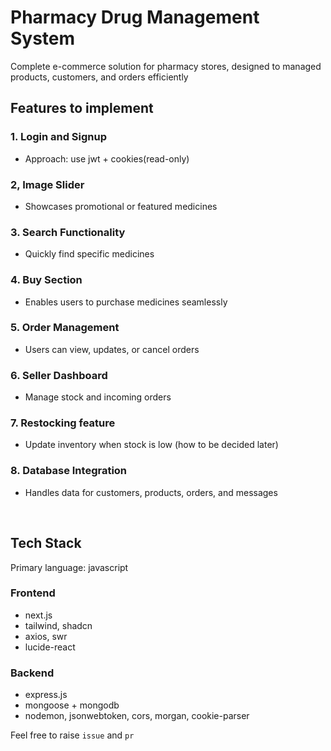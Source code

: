 # Pharmacy Drug Management System

Complete e-commerce solution for pharmacy stores, designed to managed products, customers, and orders efficiently

## Features to implement
### 1. Login and Signup
- Approach: use jwt + cookies(read-only)

### 2, Image Slider
- Showcases promotional or featured medicines

### 3. Search Functionality 
- Quickly find specific medicines

### 4. Buy Section
- Enables users to purchase medicines seamlessly

### 5. Order Management 
- Users can view, updates, or cancel orders

### 6. Seller Dashboard
- Manage stock and incoming orders

### 7. Restocking feature
- Update inventory when stock is low
(how to be decided later)

### 8. Database Integration
- Handles data for customers, products, orders, and messages

<br>

## Tech Stack 
Primary language: javascript
### Frontend
- next.js
- tailwind, shadcn
- axios, swr
- lucide-react

### Backend
- express.js
- mongoose + mongodb
- nodemon, jsonwebtoken, cors, morgan, cookie-parser


Feel free to raise `issue` and `pr`